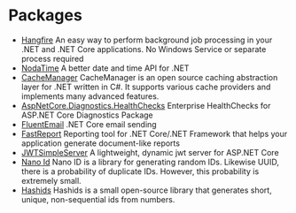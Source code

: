 # Packages

- [Hangfire](https://github.com/HangfireIO/Hangfire)
  An easy way to perform background job processing in your .NET and .NET Core applications. No Windows Service or separate process required
- [NodaTime](https://nodatime.org/)
  A better date and time API for .NET
- [CacheManager](https://github.com/MichaCo/CacheManager)
  CacheManager is an open source caching abstraction layer for .NET written in C#. It supports various cache providers and implements many advanced features.
- [AspNetCore.Diagnostics.HealthChecks](https://github.com/Xabaril/AspNetCore.Diagnostics.HealthChecks)
  Enterprise HealthChecks for ASP.NET Core Diagnostics Package
- [FluentEmail](https://github.com/lukencode/FluentEmail)
  .NET Core email sending
- [FastReport](https://github.com/FastReports/FastReport)
  Reporting tool for .NET Core/.NET Framework that helps your application generate document-like reports
- [JWTSimpleServer](https://github.com/Xabaril/JWTSimpleServer)
  A lightweight, dynamic jwt server for ASP.NET Core
- [Nano Id](https://github.com/codeyu/nanoid-net)
  Nano ID is a library for generating random IDs. Likewise UUID, there is a probability of duplicate IDs. However, this probability is extremely small.
- [Hashids](https://github.com/ullmark/hashids.net)
  Hashids is a small open-source library that generates short, unique, non-sequential ids from numbers.
